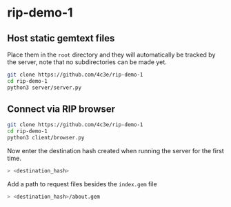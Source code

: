 # rip-demo-1

## Host static gemtext files
Place them in the `root` directory and they will automatically be tracked by the server, note that no subdirectories can be made yet.

```bash
git clone https://github.com/4c3e/rip-demo-1
cd rip-demo-1
python3 server/server.py
```

## Connect via RIP browser

```bash
git clone https://github.com/4c3e/rip-demo-1
cd rip-demo-1
python3 client/browser.py
```
Now enter the destination hash created when running the server for the first time.
```bash
> <destination_hash>
```

Add a path to request files besides the `index.gem` file
```bash
> <destination_hash>/about.gem
```
